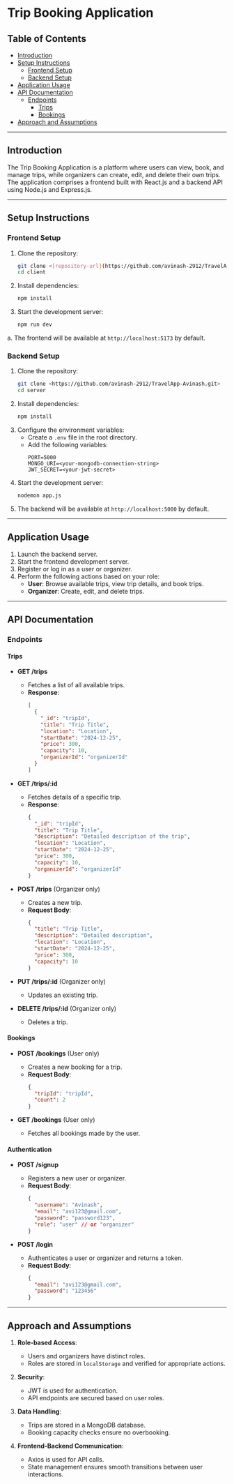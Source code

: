 # Trip Booking Application

## Table of Contents
- [Introduction](#introduction)
- [Setup Instructions](#setup-instructions)
  - [Frontend Setup](#frontend-setup)
  - [Backend Setup](#backend-setup)
- [Application Usage](#application-usage)
- [API Documentation](#api-documentation)
  - [Endpoints](#endpoints)
    - [Trips](#trips)
    - [Bookings](#bookings)
- [Approach and Assumptions](#approach-and-assumptions)

---

## Introduction
The Trip Booking Application is a platform where users can view, book, and manage trips, while organizers can create, edit, and delete their own trips. The application comprises a frontend built with React.js and a backend API using Node.js and Express.js.

---

## Setup Instructions

### Frontend Setup
1. Clone the repository:
   ```bash
   git clone <[repository-url](https://github.com/avinash-2912/TravelApp-Avinash.git)>
   cd client
   ```
2. Install dependencies:
   ```bash
   npm install
   ```
3. Start the development server:
   ```bash
   npm run dev
   ```
a. The frontend will be available at `http://localhost:5173` by default.

### Backend Setup
1. Clone the repository:
   ```bash
   git clone <https://github.com/avinash-2912/TravelApp-Avinash.git>
   cd server
   ```
2. Install dependencies:
   ```bash
   npm install
   ```
3. Configure the environment variables:
   - Create a `.env` file in the root directory.
   - Add the following variables:
     ```env
     PORT=5000
     MONGO_URI=<your-mongodb-connection-string>
     JWT_SECRET=<your-jwt-secret>
     ```
4. Start the development server:
   ```bash
   nodemon app.js
   ```
5. The backend will be available at `http://localhost:5000` by default.

---

## Application Usage
1. Launch the backend server.
2. Start the frontend development server.
3. Register or log in as a user or organizer.
4. Perform the following actions based on your role:
   - **User**: Browse available trips, view trip details, and book trips.
   - **Organizer**: Create, edit, and delete trips.

---

## API Documentation

### Endpoints

#### Trips
- **GET /trips**
  - Fetches a list of all available trips.
  - **Response**:
    ```json
    [
      {
        "_id": "tripId",
        "title": "Trip Title",
        "location": "Location",
        "startDate": "2024-12-25",
        "price": 300,
        "capacity": 10,
        "organizerId": "organizerId"
      }
    ]
    ```

- **GET /trips/:id**
  - Fetches details of a specific trip.
  - **Response**:
    ```json
    {
      "_id": "tripId",
      "title": "Trip Title",
      "description": "Detailed description of the trip",
      "location": "Location",
      "startDate": "2024-12-25",
      "price": 300,
      "capacity": 10,
      "organizerId": "organizerId"
    }
    ```

- **POST /trips** (Organizer only)
  - Creates a new trip.
  - **Request Body**:
    ```json
    {
      "title": "Trip Title",
      "description": "Detailed description",
      "location": "Location",
      "startDate": "2024-12-25",
      "price": 300,
      "capacity": 10
    }
    ```

- **PUT /trips/:id** (Organizer only)
  - Updates an existing trip.

- **DELETE /trips/:id** (Organizer only)
  - Deletes a trip.

#### Bookings
- **POST /bookings** (User only)
  - Creates a new booking for a trip.
  - **Request Body**:
    ```json
    {
      "tripId": "tripId",
      "count": 2
    }
    ```

- **GET /bookings** (User only)
  - Fetches all bookings made by the user.
 
#### Authentication

- **POST /signup**
  - Registers a new user or organizer.
  - **Request Body**:
    ```json
    {
      "username": "Avinash",
      "email": "avi123@gmail.com",
      "password": "password123",
      "role": "user" // or "organizer"
    }
    ```

- **POST /login**
  - Authenticates a user or organizer and returns a token.
  - **Request Body**:
    ```json
    {
      "email": "avi123@gmail.com",
      "password": "123456"
    }
    ```
---

## Approach and Assumptions
1. **Role-based Access**:
   - Users and organizers have distinct roles.
   - Roles are stored in `localStorage` and verified for appropriate actions.

2. **Security**:
   - JWT is used for authentication.
   - API endpoints are secured based on user roles.

3. **Data Handling**:
   - Trips are stored in a MongoDB database.
   - Booking capacity checks ensure no overbooking.

4. **Frontend-Backend Communication**:
   - Axios is used for API calls.
   - State management ensures smooth transitions between user interactions.


